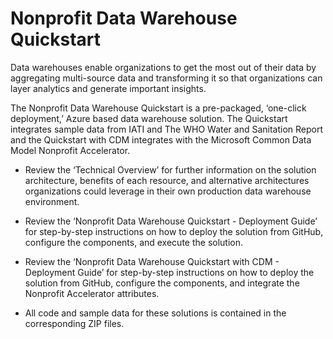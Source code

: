 # Nonprofit Data Warehouse Quickstart

Data warehouses enable organizations to get the most out of their data by aggregating multi-source data and transforming it so that organizations can layer analytics and generate important insights. 

The Nonprofit Data Warehouse Quickstart is a pre-packaged, ‘one-click deployment,’ Azure based data warehouse solution. The Quickstart integrates sample data from IATI and The WHO Water and Sanitation Report and the Quickstart with CDM integrates with the Microsoft Common Data Model Nonprofit Accelerator.

* Review the ‘Technical Overview’ for further information on the solution architecture, benefits of each resource, and alternative architectures organizations could leverage in their own production data warehouse environment.

* Review the ‘Nonprofit Data Warehouse Quickstart - Deployment Guide’ for step-by-step instructions on how to deploy the solution from GitHub, configure the components, and execute the solution. 

* Review the ‘Nonprofit Data Warehouse Quickstart with CDM - Deployment Guide’ for step-by-step instructions on how to deploy the solution from GitHub, configure the components, and integrate the Nonprofit Accelerator attributes.

* All code and sample data for these solutions is contained in the corresponding ZIP files.  
